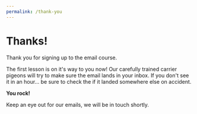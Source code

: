```yaml
---
permalink: /thank-you
---
```

# Thanks!
Thank you for signing up to the email course.

The first lesson is on it's way to you now! Our carefully trained carrier pigeons will try to make sure the email lands in your inbox. If you don't see it in an hour... be sure to check the if it landed somewhere else on accident.

**You rock!**

Keep an eye out for our emails, we will be in touch shortly. 
